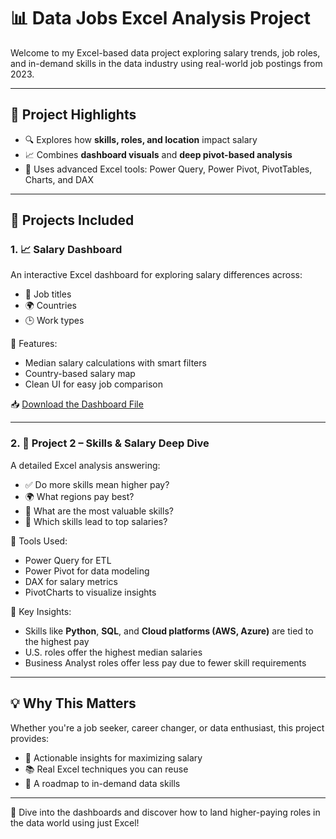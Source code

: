 
# 📊 Data Jobs Excel Analysis Project

Welcome to my Excel-based data project exploring salary trends, job roles, and in-demand skills in the data industry using real-world job postings from 2023.

---

## 🧠 Project Highlights

- 🔍 Explores how **skills, roles, and location** impact salary
- 📈 Combines **dashboard visuals** and **deep pivot-based analysis**
- 🧮 Uses advanced Excel tools: Power Query, Power Pivot, PivotTables, Charts, and DAX

---

## 📂 Projects Included

### 1. 📈 Salary Dashboard

An interactive Excel dashboard for exploring salary differences across:

- 💼 Job titles
- 🌍 Countries
- 🕒 Work types

🔧 Features:
- Median salary calculations with smart filters
- Country-based salary map
- Clean UI for easy job comparison

📥 [Download the Dashboard File](1_Salary_Dashboard.xlsx)

---

### 2. 🔬 Project 2 – Skills & Salary Deep Dive

A detailed Excel analysis answering:

- ✅ Do more skills mean higher pay?
- 🌍 What regions pay best?
- 🧰 What are the most valuable skills?
- 💸 Which skills lead to top salaries?

🔧 Tools Used:
- Power Query for ETL
- Power Pivot for data modeling
- DAX for salary metrics
- PivotCharts to visualize insights

📌 Key Insights:
- Skills like **Python**, **SQL**, and **Cloud platforms (AWS, Azure)** are tied to the highest pay
- U.S. roles offer the highest median salaries
- Business Analyst roles offer less pay due to fewer skill requirements

---

## 💡 Why This Matters

Whether you're a job seeker, career changer, or data enthusiast, this project provides:

- 🎯 Actionable insights for maximizing salary
- 📚 Real Excel techniques you can reuse
- 💼 A roadmap to in-demand data skills

---

🔗 Dive into the dashboards and discover how to land higher-paying roles in the data world using just Excel!

